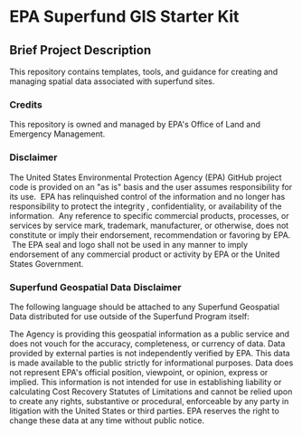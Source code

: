# EPA Superfund GIS Starter Kit

## Brief Project Description

This repository contains templates, tools, and guidance for creating and managing spatial data associated with superfund sites.

### Credits

This repository is owned and managed by EPA's Office of Land and Emergency Management.

### Disclaimer

The United States Environmental Protection Agency (EPA) GitHub project code is provided on an "as is" basis and the user assumes responsibility for its use.  EPA has relinquished control of the information and no longer has responsibility to protect the integrity , confidentiality, or availability of the information.  Any reference to specific commercial products, processes, or services by service mark, trademark, manufacturer, or otherwise, does not constitute or imply their endorsement, recommendation or favoring by EPA.  The EPA seal and logo shall not be used in any manner to imply endorsement of any commercial product or activity by EPA or the United States Government.

### Superfund Geospatial Data Disclaimer

The following language should be attached to any Superfund Geospatial Data distributed for use outside of the Superfund Program itself:

The Agency is providing this geospatial information as a public service and does not vouch for the accuracy, completeness, or currency of data. Data provided by external parties is not independently verified by EPA. This data is made available to the public strictly for informational purposes. Data does not represent EPA's official position, viewpoint, or opinion, express or implied. This information is not intended for use in establishing liability or calculating Cost Recovery Statutes of Limitations and cannot be relied upon to create any rights, substantive or procedural, enforceable by any party in litigation with the United States or third parties. EPA reserves the right to change these data at any time without public notice.